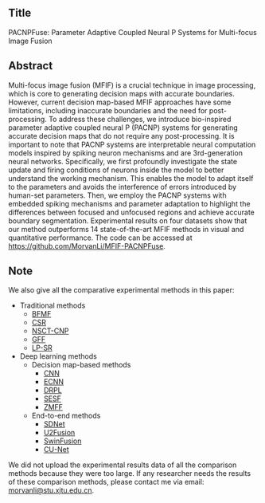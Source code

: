 ##  Title

PACNPFuse: Parameter Adaptive Coupled Neural P Systems for Multi-focus Image Fusion



## Abstract

Multi-focus image fusion (MFIF) is a crucial technique in image processing, which is core to generating decision maps with accurate boundaries. However, current decision map-based MFIF approaches have some limitations, including inaccurate boundaries and the need for post-processing. To address these challenges, we introduce bio-inspired parameter adaptive coupled neural P (PACNP) systems for generating accurate decision maps that do not require any post-processing. It is important to note that PACNP systems are interpretable neural computation models inspired by spiking neuron mechanisms and are 3rd-generation neural networks. Specifically, we first profoundly investigate the state update and firing conditions of neurons inside the model to better understand the working mechanism. This enables the model to adapt itself to the parameters and avoids the interference of errors introduced by human-set parameters. Then, we employ the PACNP systems with embedded spiking mechanisms and parameter adaptation to highlight the differences between focused and unfocused regions and achieve accurate boundary segmentation. Experimental results on four datasets show that our method outperforms 14 state-of-the-art MFIF methods in visual and quantitative performance. The code can be accessed at https://github.com/MorvanLi/MFIF-PACNPFuse.

## Note

We also give all the comparative experimental methods in this paper:

- Traditional methods
  - [BFMF](https://github.com/uzeful/Boundary-Finding-based-Multi-focus-Image-Fusion)
  - [CSR](https://github.com/yuliu316316/CSR-Fusion)
  - [NSCT-CNP](https://github.com/MorvanLi)
  - [GFF](http://xudongkang.weebly.com/)
  - [LP-SR](https://github.com/yuliu316316/MST-SR-Fusion-Toolbox)
- Deep learning methods
  - Decision map-based methods
    - [CNN](https://github.com/yuliu316316/CNN-Fusion)
    - [ECNN](https://github.com/mostafaaminnaji/ECNN)
    - [DRPL](https://github.com/sasky1/DRPL)
    - [SESF](https://github.com/Keep-Passion/SESF-Fuse)
    - [ZMFF](https://github.com/junjun-jiang/ZMFF)
  - End-to-end methods
    - [SDNet](https://github.com/HaoZhang1018/SDNet)
    - [U2Fusion](https://github.com/hanna-xu/U2Fusion)
    - [SwinFusion](https://github.com/Linfeng-Tang/SwinFusion)
    - [CU-Net](https://github.com/cindydeng1991/TPAMI-CU-Net)



We did not upload the experimental results data of all the comparison methods because they were too large. If any researcher needs the results of these comparison methods, please contact me via email: morvanli@stu.xjtu.edu.cn.
